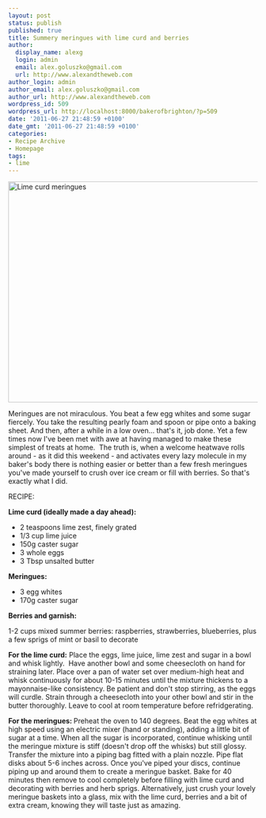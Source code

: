 ```yaml
---
layout: post
status: publish
published: true
title: Summery meringues with lime curd and berries
author:
  display_name: alexg
  login: admin
  email: alex.goluszko@gmail.com
  url: http://www.alexandtheweb.com
author_login: admin
author_email: alex.goluszko@gmail.com
author_url: http://www.alexandtheweb.com
wordpress_id: 509
wordpress_url: http://localhost:8000/bakerofbrighton/?p=509
date: '2011-06-27 21:48:59 +0100'
date_gmt: '2011-06-27 21:48:59 +0100'
categories:
- Recipe Archive
- Homepage
tags:
- lime
---
```

<p><a href="http://localhost:8000/bakerofbrighton/wp-content/uploads/2011/06/P1030087.jpg"><img class="alignnone size-medium wp-image-511" title="Lime curd meringues" src="http://localhost:8000/bakerofbrighton/wp-content/uploads/2011/06/P1030087-620x445.jpg" alt="Lime curd meringues" width="620" height="445" /></a></p>
<p>Meringues are not miraculous. You beat a few egg whites and some sugar fiercely. You take the resulting pearly foam and   spoon or pipe onto a baking sheet. And then, after a while in a low oven... that's it, job done. Yet a few times now I've been met with awe at having managed to make these simplest of treats at home.  The truth is, when a welcome heatwave rolls around - as it did this weekend - and activates every lazy molecule in my baker's body there is nothing easier or better than a few fresh meringues you've made yourself to crush over ice cream or fill with berries. So that's exactly what I did.</p>
<p>RECIPE:</p>
<p><strong>Lime curd (ideally made a day ahead):</strong></p>
<ul>
<li>2 teaspoons lime zest, finely grated</li>
<li>1/3 cup lime juice</li>
<li>150g caster sugar</li>
<li>3 whole eggs</li>
<li>3 Tbsp unsalted butter</li>
</ul>
<p><strong>Meringues:</strong></p>
<ul>
<li>3 egg whites</li>
<li>170g caster sugar</li>
</ul>
<p><strong>Berries and garnish:</strong></p>
<p>1-2 cups mixed summer berries: raspberries, strawberries, blueberries, plus a few sprigs of mint or basil to decorate</p>
<p><strong>For the lime curd:</strong> Place the eggs, lime juice, lime zest and sugar in a bowl and whisk lightly.  Have another bowl and some cheesecloth on hand for straining later. Place over a pan of water set over medium-high heat and whisk continuously for about 10-15 minutes until the mixture thickens to a mayonnaise-like consistency. Be patient and don't stop stirring, as the eggs will curdle. Strain through a cheesecloth into your other bowl and stir in the butter thoroughly. Leave to cool at room temperature before refridgerating.</p>
<p><strong>For the meringues: </strong>Preheat the oven to 140 degrees. Beat the egg whites at high speed using an electric mixer (hand or standing), adding a little bit of sugar at a time. When all the sugar is incorporated, continue whisking until the meringue mixture is stiff (doesn't drop off the whisks) but still glossy. Transfer the mixture into a piping bag fitted with a plain nozzle. Pipe flat disks about 5-6 inches across. Once you've piped your discs, continue piping up and around them to create a meringue basket. Bake for 40 minutes then remove to cool completely before filling with lime curd and decorating with berries and herb sprigs. Alternatively, just crush your lovely meringue baskets into a glass, mix with the lime curd, berries and a bit of extra cream, knowing they will taste just as amazing.</p>
